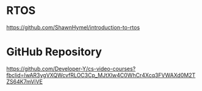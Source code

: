 # RTOS
https://github.com/ShawnHymel/introduction-to-rtos


# GitHub Repository
https://github.com/Developer-Y/cs-video-courses?fbclid=IwAR3ygVXQWcvfRLOC3Cp_MJtXlw4C0WhCr4Xcq3FVWAXd0M2TZS64K7mViVE